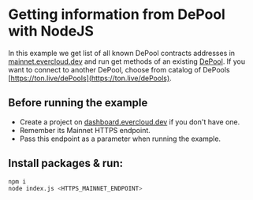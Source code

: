 # Getting information from DePool with NodeJS

In this example we get list of all known DePool contracts addresses in [mainnet.evercloud.dev](https://ton.live) and run 
get methods of an existing [DePool](https://github.com/tonlabs/ton-labs-contracts/blob/master/solidity/depool/DePool.sol). 
If you want to connect to another DePool, choose from catalog of DePools [https://ton.live/dePools](https://ton.live/dePools).

## Before running the example

-   Create a project on [dashboard.evercloud.dev](https://dashboard.evercloud.dev) if you don't have one.
-   Remember its Mainnet HTTPS endpoint.
-   Pass this endpoint as a parameter when running the example.


## Install packages & run:

```sh
npm i
node index.js <HTTPS_MAINNET_ENDPOINT>
```
